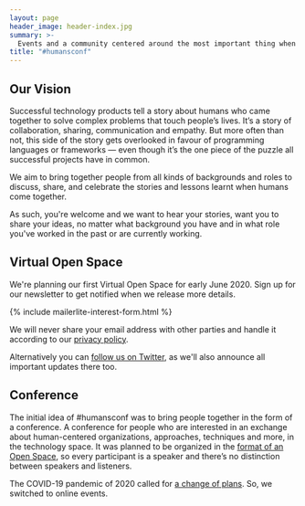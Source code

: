 ```yaml
---
layout: page
header_image: header-index.jpg
summary: >-
  Events and a community centered around the most important thing when it comes to impactful technology products: People & their interactions!
title: "#humansconf"
---
```


## Our Vision

Successful technology products tell a story about humans who came together to solve complex problems that touch people’s lives. It’s a story of collaboration, sharing, communication and empathy. But more often than not, this side of the story gets overlooked in favour of programming languages or frameworks — even though it’s the one piece of the puzzle all successful projects have in common.

We aim to bring together people from all kinds of backgrounds and roles to discuss, share, and celebrate the stories and lessons learnt when humans come together.

As such, you're welcome and we want to hear your stories, want you to share your ideas, no matter what background you have and in what role you've worked in the past or are currently working.


## Virtual Open Space

We're planning our first Virtual Open Space for early June 2020. Sign up for our newsletter to get notified when we release more details.

{% include mailerlite-interest-form.html %}

We will never share your email address with other parties and handle it according to our [privacy policy](/imprint).

Alternatively you can [follow us on Twitter](https://twitter.com/humansconf), as we'll also announce all important updates there too.


## Conference

The initial idea of #humansconf was to bring people together in the form of a conference. A conference for people who are interested in an exchange about human-centered organizations, approaches, techniques and more, in the technology space. It was planned to be organized in the [format of an Open Space](/format), so every participant is a speaker and there’s no distinction between speakers and listeners.

The COVID-19 pandemic of 2020 called for [a change of plans](/2020-cancellation). So, we switched to online events.
